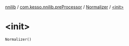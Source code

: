 [nnilib](../../index.md) / [com.kesso.nnilib.preProcessor](../index.md) / [Normalizer](index.md) / [&lt;init&gt;](./-init-.md)

# &lt;init&gt;

`Normalizer()`